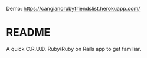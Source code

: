 Demo: https://cangianorubyfriendslist.herokuapp.com/


# README

A quick C.R.U.D. Ruby/Ruby on Rails app to get familiar.

